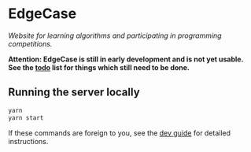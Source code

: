 # EdgeCase
*Website for learning algorithms and participating in programming competitions.*

__Attention: EdgeCase is still in early development and is not yet usable. See the [todo](docs/todo.md) list for things which still need to be done.__

## Running the server locally
``` sh
yarn
yarn start
```

If these commands are foreign to you, see the [dev guide](docs/dev.md) for detailed instructions.
